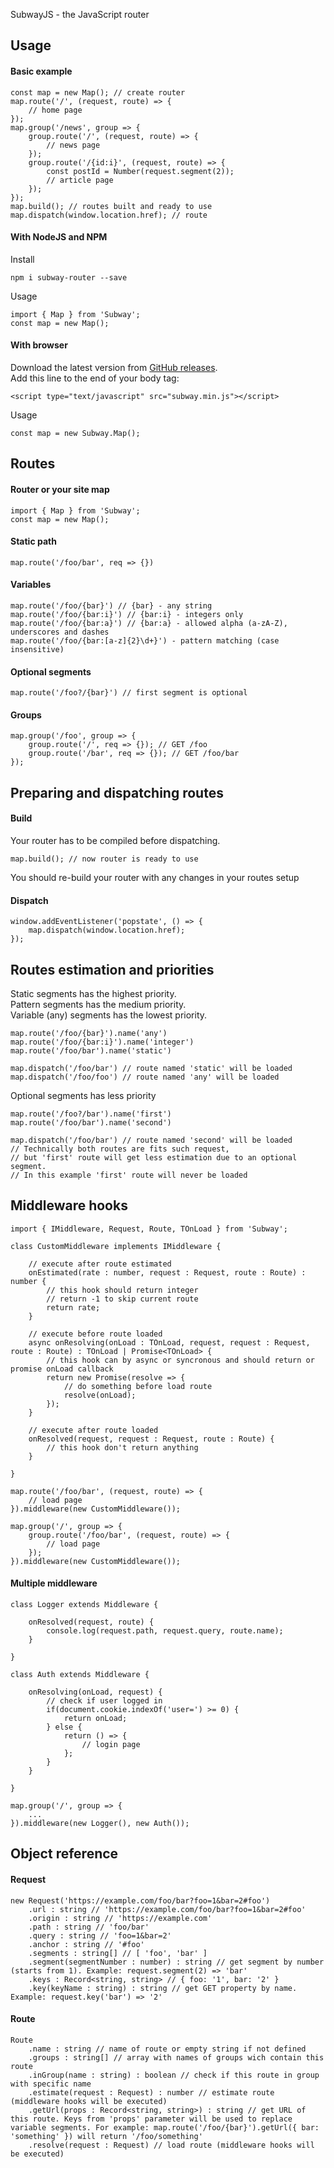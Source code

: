 SubwayJS - the JavaScript router

## Usage

#### Basic example

    const map = new Map(); // create router
    map.route('/', (request, route) => {
        // home page
    });
    map.group('/news', group => {
        group.route('/', (request, route) => {
            // news page
        });
        group.route('/{id:i}', (request, route) => {
            const postId = Number(request.segment(2));
            // article page
        });
    });
    map.build(); // routes built and ready to use
    map.dispatch(window.location.href); // route

#### With NodeJS and NPM

Install

    npm i subway-router --save

Usage

    import { Map } from 'Subway';
    const map = new Map();

#### With browser

Download the latest version from [GitHub releases](https://github.com/Alcohol120/SubwayJS/releases).\
Add this line to the end of your body tag:

    <script type="text/javascript" src="subway.min.js"></script>

Usage

    const map = new Subway.Map();

## Routes

#### Router or your site map

    import { Map } from 'Subway';
    const map = new Map();

#### Static path
    map.route('/foo/bar', req => {})

#### Variables
    map.route('/foo/{bar}') // {bar} - any string
    map.route('/foo/{bar:i}') // {bar:i} - integers only
    map.route('/foo/{bar:a}') // {bar:a} - allowed alpha (a-zA-Z), underscores and dashes
    map.route('/foo/{bar:[a-z]{2}\d+}') - pattern matching (case insensitive)

#### Optional segments
    map.route('/foo?/{bar}') // first segment is optional

#### Groups
    map.group('/foo', group => {
        group.route('/', req => {}); // GET /foo
        group.route('/bar', req => {}); // GET /foo/bar
    });

## Preparing and dispatching routes

#### Build

Your router has to be compiled before dispatching.

    map.build(); // now router is ready to use

You should re-build your router with any changes in your routes setup

#### Dispatch

    window.addEventListener('popstate', () => {
        map.dispatch(window.location.href);
    });

## Routes estimation and priorities
Static segments has the highest priority.\
Pattern segments has the medium priority.\
Variable (any) segments has the lowest priority.

    map.route('/foo/{bar}').name('any')
    map.route('/foo/{bar:i}').name('integer')
    map.route('/foo/bar').name('static')
    
    map.dispatch('/foo/bar') // route named 'static' will be loaded
    map.dispatch('/foo/foo') // route named 'any' will be loaded

Optional segments has less priority

    map.route('/foo?/bar').name('first')
    map.route('/foo/bar').name('second')
    
    map.dispatch('/foo/bar') // route named 'second' will be loaded
    // Technically both routes are fits such request,
    // but 'first' route will get less estimation due to an optional segment.
    // In this example 'first' route will never be loaded

## Middleware hooks

    import { IMiddleware, Request, Route, TOnLoad } from 'Subway';

    class CustomMiddleware implements IMiddleware {

        // execute after route estimated
        onEstimated(rate : number, request : Request, route : Route) : number {
            // this hook should return integer
            // return -1 to skip current route
            return rate;
        }

        // execute before route loaded
        async onResolving(onLoad : TOnLoad, request, request : Request, route : Route) : TOnLoad | Promise<TOnLoad> {
            // this hook can by async or syncronous and should return or promise onLoad callback
            return new Promise(resolve => {
                // do something before load route
                resolve(onLoad);
            });
        }

        // execute after route loaded
        onResolved(request, request : Request, route : Route) {
            // this hook don't return anything
        }

    }
    
    map.route('/foo/bar', (request, route) => {
        // load page
    }).middleware(new CustomMiddleware());
    
    map.group('/', group => {
        group.route('/foo/bar', (request, route) => {
            // load page
        });
    }).middleware(new CustomMiddleware());

#### Multiple middleware

    class Logger extends Middleware {
        
        onResolved(request, route) {
            console.log(request.path, request.query, route.name);
        }
        
    }

    class Auth extends Middleware {
        
        onResolving(onLoad, request) {
            // check if user logged in
            if(document.cookie.indexOf('user=') >= 0) {
                return onLoad;
            } else {
                return () => {
                    // login page
                };
            }
        }
        
    }

    map.group('/', group => {
        ...
    }).middleware(new Logger(), new Auth());

## Object reference

#### Request

    new Request('https://example.com/foo/bar?foo=1&bar=2#foo')
        .url : string // 'https://example.com/foo/bar?foo=1&bar=2#foo'
        .origin : string // 'https://example.com'
        .path : string // 'foo/bar'
        .query : string // 'foo=1&bar=2'
        .anchor : string // '#foo'
        .segments : string[] // [ 'foo', 'bar' ]
        .segment(segmentNumber : number) : string // get segment by number (starts from 1). Example: request.segment(2) => 'bar'
        .keys : Record<string, string> // { foo: '1', bar: '2' }
        .key(keyName : string) : string // get GET property by name. Example: request.key('bar') => '2'

#### Route

    Route
        .name : string // name of route or empty string if not defined
        .groups : string[] // array with names of groups wich contain this route 
        .inGroup(name : string) : boolean // check if this route in group with specific name
        .estimate(request : Request) : number // estimate route (middleware hooks will be executed)
        .getUrl(props : Record<string, string>) : string // get URL of this route. Keys from 'props' parameter will be used to replace variable segments. For example: map.route('/foo/{bar}').getUrl({ bar: 'something' }) will return '/foo/something'
        .resolve(request : Request) // load route (middleware hooks will be executed)